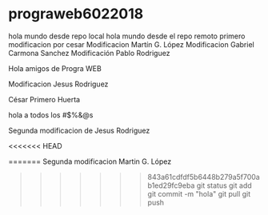 ﻿# prograweb6022018
hola mundo desde repo local
 hola mundo desde el repo remoto
primero modificacion por cesar
Modificacion Martín G. López
Modificacion Gabriel Carmona Sanchez
Modificación Pablo Rodriguez


Hola amigos de Progra WEB

Modificacion Jesus Rodriguez


César Primero Huerta

hola a todos los #$%&@s

Segunda modificacion de Jesus Rodriguez

<<<<<<< HEAD

=======
Segunda modificacion Martin G. López
>>>>>>> 843a61cdfdf5b6448b279a5f700ab1ed29fc9eba
git status
git add
git commit -m "hola"
git pull
git push
